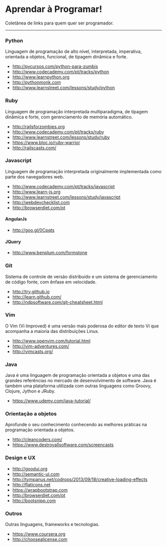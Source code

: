 Aprendar à Programar!
=====================

Coletânea de links para quem quer ser programador.

----------


### Python

Linguagem de programação de alto nível, interpretada, imperativa, orientada a objetos, funcional, de tipagem dinâmica e forte.

* http://pycursos.com/python-para-zumbis
* http://www.codecademy.com/pt/tracks/python
* http://www.learnpython.org
* http://pythonmonk.com
* http://www.learnstreet.com/lessons/study/python

### Ruby

Linguagem de programação interpretada multiparadigma, de tipagem dinâmica e forte, com gerenciamento de memória automático.

* http://railsforzombies.org
* http://www.codecademy.com/pt/tracks/ruby
* http://www.learnstreet.com/lessons/study/ruby
* https://www.bloc.io/ruby-warrior
* http://railscasts.com/

### Javascript

Linguagem de programação interpretada originalmente implementada como parte dos navegadores web.

* http://www.codecademy.com/pt/tracks/javascript
* http://www.learn-js.org
* http://www.learnstreet.com/lessons/study/javascript
* http://webdevchecklist.com
* http://browserdiet.com/pt

#### AngularJs

* http://goo.gl/0Cpqts

#### JQuery

* http://www.benplum.com/formstone

### Git

Sistema de controle de versão distribuído e um sistema de gerenciamento de código fonte, com ênfase em velocidade.

* http://try.github.io
* http://learn.github.com/
* http://ndpsoftware.com/git-cheatsheet.html

### Vim

O Vim (Vi Improved) é uma versão mais poderosa do editor de texto Vi que acompanha a maioria das distribuições Linux.

* http://www.openvim.com/tutorial.html
* http://vim-adventures.com/
* http://vimcasts.org/

### Java

Java é uma linguagem de programação orientada a objetos e uma das grandes referências no mercado de desenvolvimento de software. Java é também uma  plataforma utilizada com outras linguagens como Groovy, Clojure, Jython e JRuby.

* https://www.udemy.com/java-tutorial/

### Orientação a objetos

Aprofunde o seu conhecimento conhecendo as melhores práticas na programação orientada a objetos.

* http://cleancoders.com/
* https://www.destroyallsoftware.com/screencasts

### Design e UX

* http://goodui.org
* http://semantic-ui.com
* http://tympanus.net/codrops/2013/09/18/creative-loading-effects
* http://flaticons.net
* https://wrapbootstrap.com
* http://browserdiet.com/pt
* http://bootsnipp.com

### Outros

Outras linguagens, frameworks e tecnologias.

* https://www.coursera.org
* http://choosealicense.com 

